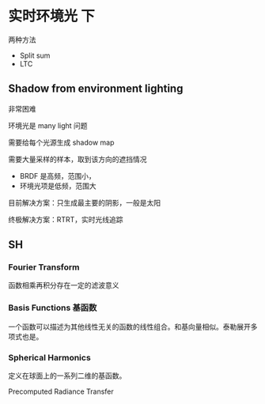 # 实时环境光 下

两种方法

- Split sum
- LTC

## Shadow from environment lighting

非常困难

环境光是 many light 问题

需要给每个光源生成 shadow map

需要大量采样的样本，取到该方向的遮挡情况

- BRDF 是高频，范围小，
- 环境光项是低频，范围大

目前解决方案：只生成最主要的阴影，一般是太阳

终极解决方案：RTRT，实时光线追踪


## SH

### Fourier Transform

函数相乘再积分存在一定的滤波意义

### Basis Functions 基函数

一个函数可以描述为其他线性无关的函数的线性组合。和基向量相似。泰勒展开多项式也是。

### Spherical Harmonics

定义在球面上的一系列二维的基函数。




Precomputed Radiance Transfer
